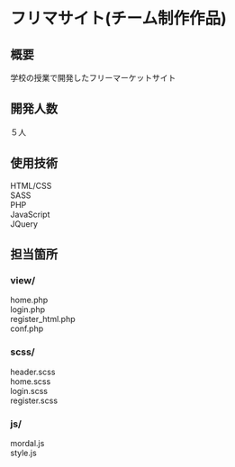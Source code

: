 # フリマサイト(チーム制作作品)

## 概要
学校の授業で開発したフリーマーケットサイト

## 開発人数
５人

## 使用技術
HTML/CSS  
SASS  
PHP  
JavaScript  
JQuery  

## 担当箇所
### view/
home.php  
login.php  
register_html.php  
conf.php  

### scss/
header.scss  
home.scss  
login.scss  
register.scss  

### js/
mordal.js  
style.js  
